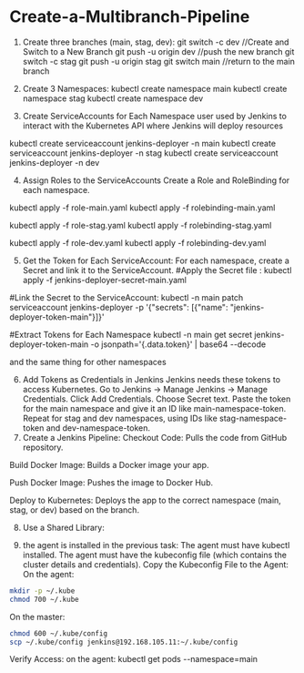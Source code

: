 # Create-a-Multibranch-Pipeline
1. Create three branches (main, stag, dev):
git switch -c dev //Create and Switch to a New Branch
git push -u origin dev //push the new branch
git switch -c stag
git push -u origin stag
git switch main   //return to the main branch

2. Create 3 Namespaces:
kubectl create namespace main
kubectl create namespace stag
kubectl create namespace dev

3. Create ServiceAccounts for Each Namespace
user used by Jenkins to interact with the Kubernetes API where Jenkins will deploy resources

kubectl create serviceaccount jenkins-deployer -n main
kubectl create serviceaccount jenkins-deployer -n stag
kubectl create serviceaccount jenkins-deployer -n dev

4. Assign Roles to the ServiceAccounts
Create a Role and RoleBinding for each namespace.

kubectl apply -f role-main.yaml
kubectl apply -f rolebinding-main.yaml

kubectl apply -f role-stag.yaml
kubectl apply -f rolebinding-stag.yaml

kubectl apply -f role-dev.yaml
kubectl apply -f rolebinding-dev.yaml

5. Get the Token for Each ServiceAccount:
For each namespace, create a Secret and link it to the ServiceAccount.
#Apply the Secret file :
kubectl apply -f jenkins-deployer-secret-main.yaml

#Link the Secret to the ServiceAccount:
kubectl -n main patch serviceaccount jenkins-deployer -p '{"secrets": [{"name": "jenkins-deployer-token-main"}]}'

#Extract Tokens for Each Namespace
kubectl -n main get secret jenkins-deployer-token-main -o jsonpath='{.data.token}' | base64 --decode

and the same thing for other namespaces

6. Add Tokens as Credentials in Jenkins
Jenkins needs these tokens to access Kubernetes. 
Go to Jenkins → Manage Jenkins → Manage Credentials.
Click Add Credentials.
Choose Secret text.
Paste the token for the main namespace and give it an ID like main-namespace-token.
Repeat for stag and dev namespaces, using IDs like stag-namespace-token and dev-namespace-token.
7. Create a Jenkins Pipeline:
Checkout Code: Pulls the code from GitHub repository.

Build Docker Image: Builds a Docker image your app.

Push Docker Image: Pushes the image to Docker Hub.

Deploy to Kubernetes: Deploys the app to the correct namespace (main, stag, or dev) based on the branch.

8. Use a Shared Library:

9. the agent is installed in the previous task:
     The agent must have kubectl installed.
     The agent must have the kubeconfig file (which contains the cluster details and credentials).
Copy the Kubeconfig File to the Agent:
On the agent:
```bash
mkdir -p ~/.kube 
chmod 700 ~/.kube
```
On the master:
```bash
chmod 600 ~/.kube/config
scp ~/.kube/config jenkins@192.168.105.11:~/.kube/config
```
 Verify Access:
 on the agent:
 kubectl get pods --namespace=main
